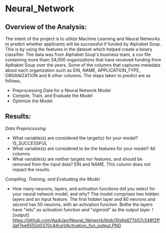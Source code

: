 # **Neural_Network**

## **Overview of the Analysis:**
The intent of the project is to utilize Machine Learning and Neural Networks to predict whether applicants will be successful if funded by Alphabet Soup. This is by using the features in the dataset which helped create a binary classifier. 
The data was from Alphabet Soup's business team, a csv file containing more tham 34,000 organizations that have received funding from Aplhabet Soup over the years. Some of the columns that captures metadata about each organization such as EIN, NAME, APPLICATION_TYPE, ORGANIZATION and 8 other columns. 
The steps taken to predict are as follows,
*  Preprocessing Data for a Neural Network Model
*  Compile, Train, and Evaluate the Model
*  Optimize the Model

## **Results:**
*Data Preprocessing*
* What variable(s) are considered the target(s) for your model? 
    IS_SUCCESSFUL
* What variable(s) are considered to be the features for your model?
    All columns 
* What variable(s) are neither targets nor features, and should be removed from the input data?
    EIN and NAME. This column does not impact the results. 


*Compiling, Training, and Evaluating the Model*
* How many neurons, layers, and activation functions did you select for your neural network model, and why?
   The model comprises two hidden layers and an input feature. The first hidden layer and 80 neurons and second has 50 neurons, with an activation function. Bothe the layers have "relu" as activation function and "sigmoid" as the output layer. 
![output] https://github.com/AadiJan/Neural_Network/blob/5fa9a677b57c548f2ffdaf7ee6555d3370c44ce1/Activation_fun_output.PNG 
